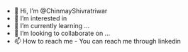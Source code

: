 - 👋 Hi, I’m @ChinmayShivratriwar
- 👀 I’m interested in 
- 🌱 I’m currently learning ...
- 💞️ I’m looking to collaborate on ...
- 📫 How to reach me - You can reach me through linkedin

<!---
ChinmayShivratriwar/ChinmayShivratriwar is a ✨ special ✨ repository because its `README.md` (this file) appears on your GitHub profile.
You can click the Preview link to take a look at your changes.
--->
